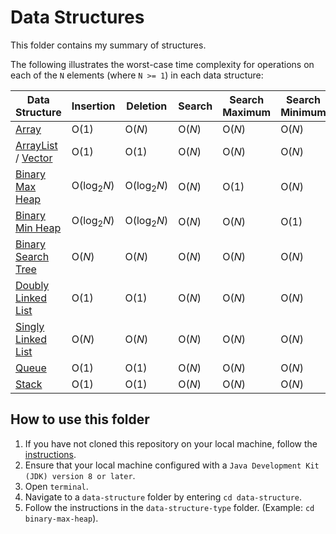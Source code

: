 # Data Structures

This folder contains my summary of structures.

The following illustrates the worst-case time complexity for operations on each of the `N` elements (where `N >= 1`) in each data structure:

Data Structure           | Insertion               | Deletion                | Search                   | Search Maximum            | Search Minimum
------------------------ | ----------------------- | ----------------------- | -----------------------  | -----------------------   | -----------------------
[Array](https://github.com/shumarb/notes-and-code/tree/main/data-structures/array) | O(1) | O(_N_) | O(_N_) | O(_N_) | O(_N_)
[ArrayList](https://github.com/shumarb/notes-and-code/tree/main/data-structures/arraylist) / [Vector](https://github.com/shumarb/notes-and-code/tree/main/data-structures/vector) | O(1) | O(1) | O(_N_) | O(_N_) | O(_N_)
[Binary Max Heap](https://github.com/shumarb/notes-and-code/tree/main/data-structures/binary-max-heap) | O(log<sub>2</sub>_N_) | O(log<sub>2</sub>_N_) | O(_N_) | O(1) | O(_N_)
[Binary Min Heap](https://github.com/shumarb/notes-and-code/tree/main/data-structures/binary-min-heap) | O(log<sub>2</sub>_N_) | O(log<sub>2</sub>_N_) | O(_N_)  | O(_N_) | O(1)
[Binary Search Tree](https://github.com/shumarb/notes-and-code/tree/main/data-structures/binary-search-tree) | O(_N_) | O(_N_) | O(_N_) | O(_N_) | O(_N_)
[Doubly Linked List](https://github.com/shumarb/notes-and-code/tree/main/data-structures/doubly-linked-list) | O(1) | O(1) | O(_N_) | O(_N_) | O(_N_)
[Singly Linked List](https://github.com/shumarb/notes-and-code/tree/main/data-structures/singly-linked-list) | O(_N_) | O(_N_) | O(_N_) | O(_N_) | O(_N_)
[Queue](https://github.com/shumarb/notes-and-code/tree/main/data-structures/queue) | O(1) | O(1) | O(_N_) | O(_N_) | O(_N_)   
[Stack](https://github.com/shumarb/notes-and-code/tree/main/data-structures/stack) | O(1) | O(1) | O(_N_) | O(_N_) | O(_N_)

## How to use this folder
1. If you have not cloned this repository on your local machine, follow the [instructions](https://github.com/shumarb/notes-and-code#how-to-use-this-repository).
2. Ensure that your local machine configured with a `Java Development Kit (JDK) version 8 or later`.
3. Open `terminal`.
4. Navigate to a `data-structure` folder by entering `cd data-structure`.
5. Follow the instructions in the `data-structure-type` folder. (Example: `cd binary-max-heap`).
